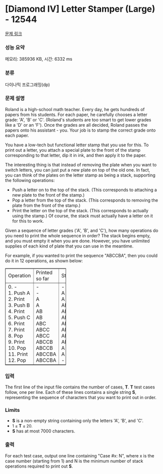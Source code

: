 # [Diamond IV] Letter Stamper (Large) - 12544 

[문제 링크](https://www.acmicpc.net/problem/12544) 

### 성능 요약

메모리: 385936 KB, 시간: 6332 ms

### 분류

다이나믹 프로그래밍(dp)

### 문제 설명

<p>Roland is a high-school math teacher. Every day, he gets hundreds of papers from his students. For each paper, he carefully chooses a letter grade: 'A', 'B' or 'C'. (Roland's students are too smart to get lower grades like a 'D' or an 'F'). Once the grades are all decided, Roland passes the papers onto his assistant - you. Your job is to stamp the correct grade onto each paper.</p>

<p>You have a low-tech but functional letter stamp that you use for this. To print out a letter, you attach a special plate to the front of the stamp corresponding to that letter, dip it in ink, and then apply it to the paper.</p>

<p>The interesting thing is that instead of removing the plate when you want to switch letters, you can just put a new plate on top of the old one. In fact, you can think of the plates on the letter stamp as being a stack, supporting the following operations:</p>

<ul>
	<li>Push a letter on to the top of the stack. (This corresponds to attaching a new plate to the front of the stamp.)</li>
	<li>Pop a letter from the top of the stack. (This corresponds to removing the plate from the front of the stamp.)</li>
	<li>Print the letter on the top of the stack. (This corresponds to actually using the stamp.) Of course, the stack must actually have a letter on it for this to work.</li>
</ul>

<p>Given a sequence of letter grades ('A', 'B', and 'C'), how many operations do you need to print the whole sequence in order? The stack begins empty, and you must empty it when you are done. However, you have unlimited supplies of each kind of plate that you can use in the meantime.</p>

<p>For example, if you wanted to print the sequence "ABCCBA", then you could do it in 12 operations, as shown below:</p>

<table border="1" cellpadding="1" cellspacing="1" style="width:200px">
	<tbody>
		<tr>
			<td>Operation</td>
			<td>Printed so far</td>
			<td>Stack</td>
		</tr>
		<tr>
			<td>0. -<br>
			1. Push A<br>
			2. Print<br>
			3. Push B<br>
			4. Print<br>
			5. Push C<br>
			6. Print<br>
			7. Print<br>
			8. Pop<br>
			9. Print<br>
			10. Pop<br>
			11. Print<br>
			12. Pop</td>
			<td>-<br>
			-<br>
			A<br>
			A<br>
			AB<br>
			AB<br>
			ABC<br>
			ABCC<br>
			ABCC<br>
			ABCCB<br>
			ABCCB<br>
			ABCCBA<br>
			ABCCBA</td>
			<td>-<br>
			A<br>
			A<br>
			AB<br>
			AB<br>
			ABC<br>
			ABC<br>
			ABC<br>
			AB<br>
			AB<br>
			A<br>
			A<br>
			-</td>
		</tr>
	</tbody>
</table>

<p> </p>

### 입력 

 <p>The first line of the input file contains the number of cases, <strong>T</strong>. <strong>T</strong> test cases follow, one per line. Each of these lines contains a single string <strong>S</strong>, representing the sequence of characters that you want to print out in order.</p>

<h3>Limits</h3>

<ul>
	<li><strong>S</strong> is a non-empty string containing only the letters 'A', 'B', and 'C'.</li>
	<li><span style="font-size:13px">1 ≤ </span><strong>T</strong><span style="font-size:13px"> ≤ 20.</span></li>
	<li><strong>S</strong> has at most 7000 characters.</li>
</ul>

### 출력 

 <p>For each test case, output one line containing "Case #x: N", where x is the case number (starting from 1) and N is the minimum number of stack operations required to print out <strong>S</strong>.</p>

